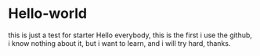 # Hello-world
this is just a test for starter
Hello everybody, this is the first i use the github, i know nothing about it, but i want to learn, and i will try hard, thanks.
